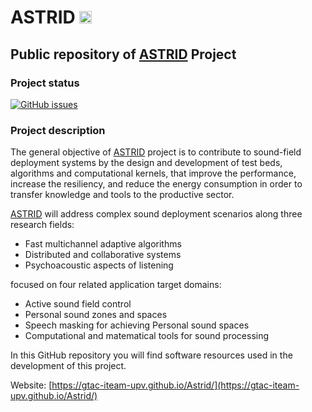 # ASTRID <img src="https://gtac-iteam-upv.github.io/Astrid/images/astrid2.png" width=20>

## Public repository of [ASTRID](https://gtac-iteam-upv.github.io/Astrid/) Project


### Project status

[![GitHub issues](https://img.shields.io/github/issues/GTAC-ITEAM-UPV/Astrid?style=flat-square)](https://github.com/GTAC-ITEAM-UPV/Astrid/issues) 
<!--
[![GitHub forks](https://img.shields.io/github/forks/File-New-Project/EarTrumpet?style=flat-square)](https://github.com/File-New-Project/EarTrumpet/network) 
[![GitHub stars](https://img.shields.io/github/stars/File-New-Project/EarTrumpet?style=flat-square)](https://github.com/File-New-Project/EarTrumpet/stargazers) 
[![GitHub license](https://img.shields.io/github/license/File-New-Project/EarTrumpet?style=flat-square)](https://github.com/File-New-Project/EarTrumpet/blob/master/LICENSE) 
[![Nuget package](https://img.shields.io/chocolatey/v/eartrumpet?style=flat-square)](https://chocolatey.org/packages/eartrumpet) 
[![Maintenance status](https://img.shields.io/maintenance/yes/2021?style=flat-square)
-->

### Project description


The general objective of [ASTRID](https://gtac-iteam-upv.github.io/Astrid/) project is to contribute to
sound-field deployment systems by the design and development of test beds, algorithms and
computational kernels, that improve the performance, increase the resiliency, and reduce the
energy consumption in order to transfer knowledge and tools to the productive sector. 

[ASTRID](https://gtac-iteam-upv.github.io/Astrid/) will
address complex sound deployment scenarios along three research fields: 
- Fast multichannel adaptive algorithms
- Distributed and collaborative systems
- Psychoacoustic aspects of listening


focused on four related application target domains: 
- Active sound field control
- Personal sound zones and spaces
- Speech masking for achieving Personal sound spaces
- Computational and matematical tools for sound processing

In this GitHub repository you will find software resources used in the development of this project.


Website: [https://gtac-iteam-upv.github.io/Astrid/](https://gtac-iteam-upv.github.io/Astrid/)